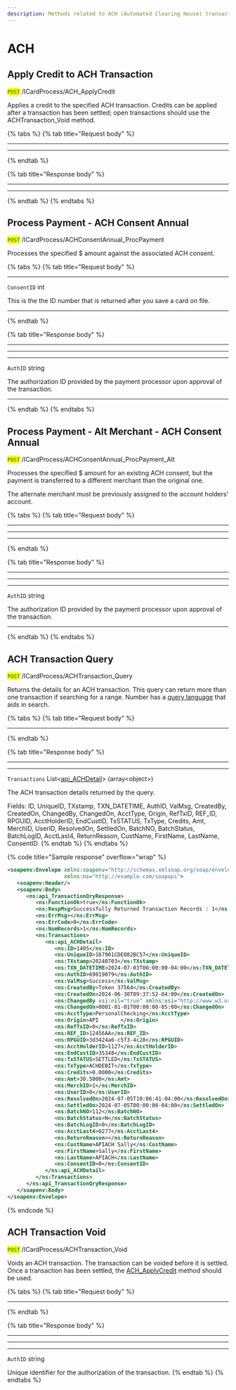 ```yaml
---
description: Methods related to ACH (Automated Clearing House) transactions
---
```


# ACH

## Apply Credit to ACH Transaction

<mark style="color:green;">`POST`</mark> /ICardProcess/ACH\_ApplyCredit

Applies a credit to the specified ACH transaction. Credits can be applied after a transaction has been settled; open transactions should use the ACHTransaction\_Void method.

{% tabs %}
{% tab title="Request body" %}
***

***
{% endtab %}

{% tab title="Response body" %}
***

***
{% endtab %}
{% endtabs %}



## Process Payment - ACH Consent Annual

<mark style="color:green;">`POST`</mark> /ICardProcess/ACHConsentAnnual\_ProcPayment

Processes the specified $ amount against the associated ACH consent.

{% tabs %}
{% tab title="Request body" %}
***

`ConsentID` int

This is the the ID number that is returned after you save a card on file.

***
{% endtab %}

{% tab title="Response body" %}
***

***

***

`AuthID` string

The authorization ID provided by the payment processor upon approval of the transaction.

***
{% endtab %}
{% endtabs %}



## Process Payment - Alt Merchant - ACH Consent Annual

<mark style="color:green;">`POST`</mark> /ICardProcess/ACHConsentAnnual\_ProcPayment\_Alt

Processes the specified $ amount for an existing ACH consent, but the payment is transferred to a different merchant than the original one.&#x20;

The alternate merchant must be previously assigned to the account holders' account.

{% tabs %}
{% tab title="Request body" %}
***

***

***
{% endtab %}

{% tab title="Response body" %}
***

***

***

`AuthID` string

The authorization ID provided by the payment processor upon approval of the transaction.

***
{% endtab %}
{% endtabs %}





## ACH Transaction Query

<mark style="color:green;">`POST`</mark> /ICardProcess/ACHTransaction\_Query

Returns the details for an ACH transaction. This query can return more than one transaction if searching for a range. Number has a [query language](../../documentation/resources/querying.md) that aids in search.&#x20;

{% tabs %}
{% tab title="Request body" %}
***
{% endtab %}

{% tab title="Response body" %}
***

***

`Transactions` List<[api\_ACHDetail](soap-object-dictionary.md#api_achdetail)> (array\<object>)

The ACH transaction details returned by the query.

Fields: ID, UniqueID, TXstamp, TXN\_DATETIME, AuthID, ValMsg, CreatedBy, CreatedOn, ChangedBy, ChangedOn, AcctType, Origin, RefTxID, REF\_ID, RPGUID, AcctHolderID, EndCustID, TxSTATUS, TxType, Credits, Amt, MerchID, UserID, ResolvedOn, SettledOn, BatchNO, BatchStatus, BatchLogID, AcctLast4, ReturnReason, CustName, FirstName, LastName, ConsentID.
{% endtab %}
{% endtabs %}

{% code title="Sample response" overflow="wrap" %}
```xml
<soapenv:Envelope xmlns:soapenv="http://schemas.xmlsoap.org/soap/envelope/"
                  xmlns:ns="http://example.com/soapapi">
   <soapenv:Header/>
   <soapenv:Body>
      <ns:api_TransactionQryResponse>
         <ns:FunctionOk>true</ns:FunctionOk>
         <ns:RespMsg>Successfully Returned Transaction Records : 1</ns:RespMsg>
         <ns:ErrMsg></ns:ErrMsg>
         <ns:ErrCode>0</ns:ErrCode>
         <ns:NumRecords>1</ns:NumRecords>
         <ns:Transactions>
            <ns:api_ACHDetail>
               <ns:ID>1405</ns:ID>
               <ns:UniqueID>167901CDE082BC57</ns:UniqueID>
               <ns:TXstamp>20240703</ns:TXstamp>
               <ns:TXN_DATETIME>2024-07-03T00:00:00-04:00</ns:TXN_DATETIME>
               <ns:AuthID>69019079</ns:AuthID>
               <ns:ValMsg>Success</ns:ValMsg>
               <ns:CreatedBy>Token 37564</ns:CreatedBy>
               <ns:CreatedOn>2024-06-30T09:37:52-04:00</ns:CreatedOn>
               <ns:ChangedBy xsi:nil="true" xmlns:xsi="http://www.w3.org/2001/XMLSchema-instance"/>
               <ns:ChangedOn>0001-01-01T00:00:00-05:00</ns:ChangedOn>
               <ns:AcctType>PersonalChecking</ns:AcctType>
               <ns:Origin>API       </ns:Origin>
               <ns:RefTxID>0</ns:RefTxID>
               <ns:REF_ID>12456AA</ns:REF_ID>
               <ns:RPGUID>3d3424a6-c5f3-4c28</ns:RPGUID>
               <ns:AcctHolderID>1127</ns:AcctHolderID>
               <ns:EndCustID>35348</ns:EndCustID>
               <ns:TxSTATUS>SETTLED</ns:TxSTATUS>
               <ns:TxType>ACHDEBIT</ns:TxType>
               <ns:Credits>0.0000</ns:Credits>
               <ns:Amt>30.5000</ns:Amt>
               <ns:MerchID>1</ns:MerchID>
               <ns:UserID>0</ns:UserID>
               <ns:ResolvedOn>2024-07-05T10:06:41-04:00</ns:ResolvedOn>
               <ns:SettledOn>2024-07-05T00:00:00-04:00</ns:SettledOn>
               <ns:BatchNO>112</ns:BatchNO>
               <ns:BatchStatus>N</ns:BatchStatus>
               <ns:BatchLogID>0</ns:BatchLogID>
               <ns:AcctLast4>0277</ns:AcctLast4>
               <ns:ReturnReason></ns:ReturnReason>
               <ns:CustName>APIACH Sally</ns:CustName>
               <ns:FirstName>Sally</ns:FirstName>
               <ns:LastName>APIACH</ns:LastName>
               <ns:ConsentID>0</ns:ConsentID>
            </ns:api_ACHDetail>
         </ns:Transactions>
      </ns:api_TransactionQryResponse>
   </soapenv:Body>
</soapenv:Envelope>
```
{% endcode %}





## ACH Transaction Void

<mark style="color:green;">`POST`</mark> /ICardProcess/ACHTransaction\_Void

Voids an ACH transaction. The transaction can be voided before it is settled. Once a transaction has been settled, the [ACH\_ApplyCredit](ach.md#ach-apply-credit) method should be used.

{% tabs %}
{% tab title="Request body" %}
***
{% endtab %}

{% tab title="Response body" %}
***

***

***

`AuthID` string

Unique identifier for the authorization of the transaction.
{% endtab %}
{% endtabs %}



